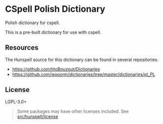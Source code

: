 # CSpell Polish Dictionary

Polish dictionary for cspell.

This is a pre-built dictionary for use with cspell.

<!--- @@inject: ../../static/requirements.md --->

<!--- @@inject: ./static/install.md --->

<!--- @@inject: ../../static/contributing.md --->

## Resources

The Hunspell source for this dictionary can be found in several repositories:

- https://github.com/titoBouzout/Dictionaries
- https://github.com/wooorm/dictionaries/tree/master/dictionaries/pl_PL

## License

LGPL-3.0+

> Some packages may have other licenses included.
> See [src/hunspell/license](https://github.com/streetsidesoftware/cspell-dicts/blob/main/dictionaries/src/hunspell/license)

<!--- @@inject: ../../static/footer.md --->
